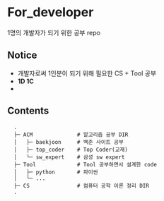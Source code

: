 # For_developer  
1명의 개발자가 되기 위한 공부 repo

## Notice
- 개발자로써 1인분이 되기 위해 필요한 CS + Tool 공부
- **1D 1C**
- 

## Contents
```
  .
  ├─ ACM              # 알고리즘 공부 DIR
  │   ├─ baekjoon     # 백준 사이트 공부
  │   ├─ top_coder    # Top Coder(교재)
  │   └─ sw_expert    # 삼성 sw expert
  ├─ Tool             # Tool 공부하면서 설계한 code
  │   ├─ python       # 파이썬
  │   └─ ...
  ├─ CS               # 컴퓨터 공학 이론 정리 DIR
  .
```

